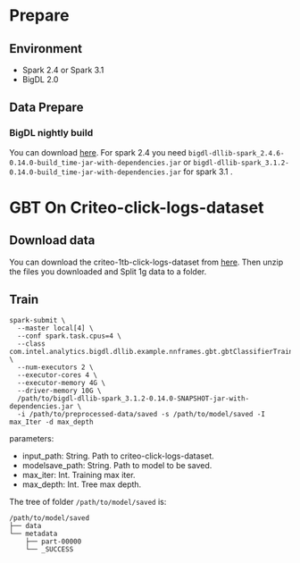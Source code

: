 # Prepare

## Environment
- Spark 2.4 or Spark 3.1
- BigDL 2.0 

## Data Prepare

### BigDL nightly build

You can download [here](https://bigdl.readthedocs.io/en/latest/doc/release.html).
For spark 2.4 you need `bigdl-dllib-spark_2.4.6-0.14.0-build_time-jar-with-dependencies.jar` or `bigdl-dllib-spark_3.1.2-0.14.0-build_time-jar-with-dependencies.jar` for spark 3.1 . 

# GBT On Criteo-click-logs-dataset
## Download data
You can download the criteo-1tb-click-logs-dataset from [here](https://ailab.criteo.com/download-criteo-1tb-click-logs-dataset/). Then unzip the files you downloaded and Split 1g data to a folder.

## Train
```
spark-submit \
  --master local[4] \
  --conf spark.task.cpus=4 \
  --class com.intel.analytics.bigdl.dllib.example.nnframes.gbt.gbtClassifierTrainingExampleOnCriteoClickLogsDataset \
  --num-executors 2 \
  --executor-cores 4 \
  --executor-memory 4G \
  --driver-memory 10G \
  /path/to/bigdl-dllib-spark_3.1.2-0.14.0-SNAPSHOT-jar-with-dependencies.jar \
  -i /path/to/preprocessed-data/saved -s /path/to/model/saved -I max_Iter -d max_depth
```

parameters:
- input_path: String. Path to criteo-click-logs-dataset.
- modelsave_path: String. Path to model to be saved.
- max_iter: Int. Training max iter.
- max_depth: Int. Tree max depth.

The tree of folder `/path/to/model/saved` is:
```
/path/to/model/saved
├── data
└── metadata
    ├── part-00000
    └── _SUCCESS
```
